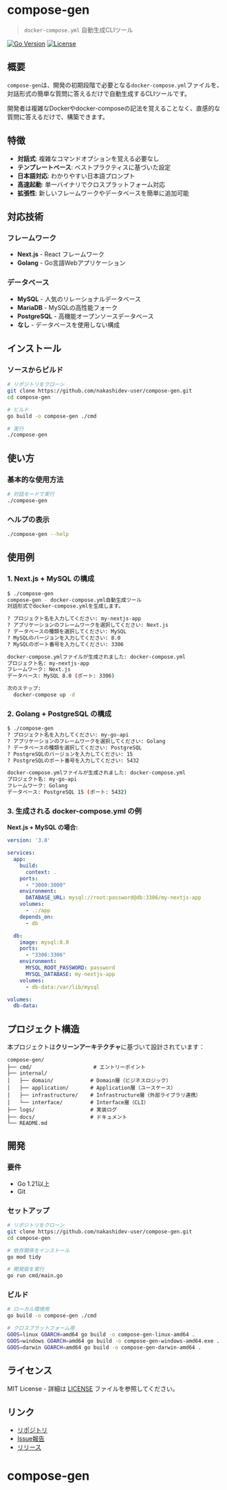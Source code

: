 # compose-gen

> `docker-compose.yml` 自動生成CLIツール

[![Go Version](https://img.shields.io/badge/Go-1.21+-blue.svg)](https://golang.org/)
[![License](https://img.shields.io/badge/License-MIT-green.svg)](LICENSE)

## 概要

`compose-gen`は、開発の初期段階で必要となる`docker-compose.yml`ファイルを、対話形式の簡単な質問に答えるだけで自動生成するCLIツールです。

開発者は複雑なDockerやdocker-composeの記法を覚えることなく、直感的な質問に答えるだけで、構築できます。

## 特徴

- **対話式**: 複雑なコマンドオプションを覚える必要なし
- **テンプレートベース**: ベストプラクティスに基づいた設定
- **日本語対応**: わかりやすい日本語プロンプト
- **高速起動**: 単一バイナリでクロスプラットフォーム対応
- **拡張性**: 新しいフレームワークやデータベースを簡単に追加可能

## 対応技術

### フレームワーク
- **Next.js** - React フレームワーク
- **Golang** - Go言語Webアプリケーション

### データベース
- **MySQL** - 人気のリレーショナルデータベース
- **MariaDB** - MySQLの高性能フォーク
- **PostgreSQL** - 高機能オープンソースデータベース
- **なし** - データベースを使用しない構成

## インストール

### ソースからビルド

```bash
# リポジトリをクローン
git clone https://github.com/nakashidev-user/compose-gen.git
cd compose-gen

# ビルド
go build -o compose-gen ./cmd

# 実行
./compose-gen
```

## 使い方

### 基本的な使用方法

```bash
# 対話モードで実行
./compose-gen
```

### ヘルプの表示

```bash
./compose-gen --help
```

## 使用例

### 1. Next.js + MySQL の構成

```bash
$ ./compose-gen
compose-gen - docker-compose.yml自動生成ツール
対話形式でdocker-compose.ymlを生成します。

? プロジェクト名を入力してください: my-nextjs-app
? アプリケーションのフレームワークを選択してください: Next.js
? データベースの種類を選択してください: MySQL
? MySQLのバージョンを入力してください: 8.0
? MySQLのポート番号を入力してください: 3306

docker-compose.ymlファイルが生成されました: docker-compose.yml
プロジェクト名: my-nextjs-app
フレームワーク: Next.js
データベース: MySQL 8.0 (ポート: 3306)

次のステップ:
  docker-compose up -d
```

### 2. Golang + PostgreSQL の構成

```bash
$ ./compose-gen
? プロジェクト名を入力してください: my-go-api
? アプリケーションのフレームワークを選択してください: Golang
? データベースの種類を選択してください: PostgreSQL
? PostgreSQLのバージョンを入力してください: 15
? PostgreSQLのポート番号を入力してください: 5432

docker-compose.ymlファイルが生成されました: docker-compose.yml
プロジェクト名: my-go-api
フレームワーク: Golang
データベース: PostgreSQL 15 (ポート: 5432)
```

### 3. 生成される docker-compose.yml の例

**Next.js + MySQL の場合:**

```yaml
version: '3.8'

services:
  app:
    build:
      context: .
    ports:
      - "3000:3000"
    environment:
      DATABASE_URL: mysql://root:password@db:3306/my-nextjs-app
    volumes:
      - .:/app
    depends_on:
      - db

  db:
    image: mysql:8.0
    ports:
      - "3306:3306"
    environment:
      MYSQL_ROOT_PASSWORD: password
      MYSQL_DATABASE: my-nextjs-app
    volumes:
      - db-data:/var/lib/mysql

volumes:
  db-data:
```

## プロジェクト構造

本プロジェクトは**クリーンアーキテクチャ**に基づいて設計されています：

```
compose-gen/
├── cmd/                    # エントリーポイント
├── internal/
│   ├── domain/            # Domain層（ビジネスロジック）
│   ├── application/       # Application層（ユースケース）
│   ├── infrastructure/    # Infrastructure層（外部ライブラリ連携）
│   └── interface/         # Interface層（CLI）
├── logs/                  # 実装ログ
├── docs/                  # ドキュメント
└── README.md
```

## 開発

### 要件

- Go 1.21以上
- Git

### セットアップ

```bash
# リポジトリをクローン
git clone https://github.com/nakashidev-user/compose-gen.git
cd compose-gen

# 依存関係をインストール
go mod tidy

# 開発版を実行
go run cmd/main.go
```

### ビルド

```bash
# ローカル環境用
go build -o compose-gen ./cmd

# クロスプラットフォーム用
GOOS=linux GOARCH=amd64 go build -o compose-gen-linux-amd64 .
GOOS=windows GOARCH=amd64 go build -o compose-gen-windows-amd64.exe .
GOOS=darwin GOARCH=amd64 go build -o compose-gen-darwin-amd64 .
```

## ライセンス

MIT License - 詳細は [LICENSE](LICENSE) ファイルを参照してください。
## リンク

- [リポジトリ](https://github.com/nakashidev-user/compose-gen)
- [Issue報告](https://github.com/nakashidev-user/compose-gen/issues)
- [リリース](https://github.com/nakashidev-user/compose-gen/releases)

# compose-gen
